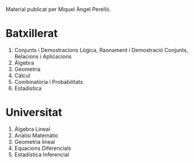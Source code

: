Material publicat per Miquel Àngel Perelló.

# Batxillerat

1. Conjunts i Demostracions
  Lògica, Raonament i Demostració
  Conjunts, Relacions i Aplicacions
2. Àlgebra
3. Geometria
4. Càlcul
5. Combinatòria i Probabilitats
6. Estadística


# Universitat

1. Àlgebra Lineal
2. Anàlisi Matemàtic
3. Geometria lineal
4. Equacions Diferencials
5. Estadística Inferencial


